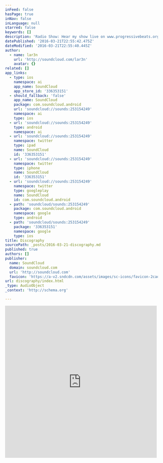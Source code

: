 ```yaml
---
inFeed: false
hasPage: true
inNav: false
inLanguage: null
starred: false
keywords: []
description: 'Radio Show: Hear my show live on www.progressivebeats.org every second Thursday of the month at 20:00 GMT/21:00 CET Promo Submission: promos@lar3n.com Booking: bookings@lar3n.com Biography: At the'
datePublished: '2016-03-21T22:55:42.475Z'
dateModified: '2016-03-21T22:55:40.445Z'
author:
  - name: lar3n
    url: 'http://soundcloud.com/lar3n'
    avatar: {}
related: []
app_links:
  - type: ios
    namespace: ai
    app_name: SoundCloud
    app_store_id: '336353151'
  - should_fallback: 'false'
    app_name: SoundCloud
    package: com.soundcloud.android
    url: 'soundcloud://sounds:253154249'
    namespace: ai
    type: ios
  - url: 'soundcloud://sounds:253154249'
    type: android
    namespace: ai
  - url: 'soundcloud://sounds:253154249'
    namespace: twitter
    type: ipad
    name: SoundCloud
    id: '336353151'
  - url: 'soundcloud://sounds:253154249'
    namespace: twitter
    type: iphone
    name: SoundCloud
    id: '336353151'
  - url: 'soundcloud://sounds:253154249'
    namespace: twitter
    type: googleplay
    name: SoundCloud
    id: com.soundcloud.android
  - path: 'soundcloud/sounds:253154249'
    package: com.soundcloud.android
    namespace: google
    type: android
  - path: 'soundcloud/sounds:253154249'
    package: '336353151'
    namespace: google
    type: ios
title: Discography
sourcePath: _posts/2016-03-21-discography.md
published: true
authors: []
publisher:
  name: SoundCloud
  domain: soundcloud.com
  url: 'http://soundcloud.com'
  favicon: 'https://a-v2.sndcdn.com/assets/images/sc-icons/favicon-2cadd14b.ico'
url: discography/index.html
_type: AudioObject
_context: 'http://schema.org'

---
```

<iframe src="https://cdn.embedly.com/widgets/media.html?src=https%3A%2F%2Fw.soundcloud.com%2Fplayer%2F%3Fvisual%3Dtrue%26url%3Dhttp%253A%252F%252Fapi.soundcloud.com%252Ftracks%252F253154249%26show_artwork%3Dtrue&amp;url=https%3A%2F%2Fsoundcloud.com%2Flar3n%2Fsagitarial-moons&amp;image=http%3A%2F%2Fi1.sndcdn.com%2Fartworks-000152064994-rifoxx-t500x500.jpg&amp;key=b7d04c9b404c499eba89ee7072e1c4f7&amp;type=text%2Fhtml&amp;schema=soundcloud" width="500" height="500" scrolling="no" frameborder="0" allowfullscreen="allowfullscreen" style=""></iframe>